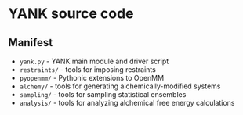 YANK source code
================

Manifest
--------

* `yank.py` - YANK main module and driver script
* `restraints/` - tools for imposing restraints
* `pyopenmm/` - Pythonic extensions to OpenMM
* `alchemy/` - tools for generating alchemically-modified systems
* `sampling/` - tools for sampling statistical ensembles
* `analysis/` - tools for analyzing alchemical free energy calculations

